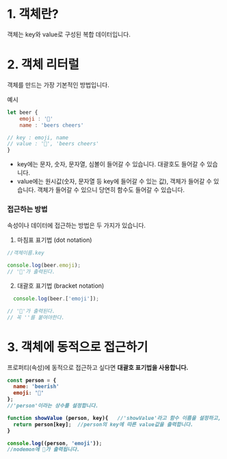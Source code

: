 # 1. 객체란?
객체는 key와 value로 구성된 복합 데이터입니다.

# 2. 객체 리터럴
객체를 만드는 가장 기본적인 방법입니다.

예시
```js
let beer {
    emoji : '🍺'
    name : 'beers cheers'

// key : emoji, name
// value : '🍺', 'beers cheers'
}

```


- key에는 문자, 숫자, 문자열, 심볼이 들어갈 수 있습니다. 대괄호도 들어갈 수 있습니다. 
- value에는 원시값(숫자, 문자열 등 key에 들어갈 수 있는 값), 객체가 들어갈 수 있습니다. 객체가 들어갈 수 있으니 당연히 함수도 들어갈 수 있습니다.  

### 접근하는 방법
속성이나 데이터에 접근하는 방법은 두 가지가 있습니다.  
  
  1. 마침표 표기법 (dot notation)
  ```js
  //객체이름.key
  
  console.log(beer.emoji);
  // '🍺'가 출력된다.
  ```

  2. 대괄호 표기법 (bracket notation)  

```js
  console.log(beer.['emoji']);

// '🍺'가 출력된다.
// 꼭 ''를 붙여야한다.
  ```


  # 3. 객체에 동적으로 접근하기
  프로퍼티(속성)에 동적으로 접근하고 싶다면 <b>대괄호 표기법<b>을 사용합니다.  
    
  ```js
  const person = {
    name: 'beerish'
    emoji: '🍺'
  };
  //'person'이라는 상수를 설정합니다.

  function showValue (person, key){   //'showValue'라고 함수 이름을 설정하고, person이라는 객체와 person의 key를 인자로 넣습니다.
    return person[key];  //person의 key에 따른 value값을 출력합니다.
  }
  
  console.log((person, 'emoji'));
  //nodemon에 🍺가 출력됩니다.
  ```